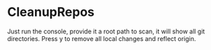 # CleanupRepos

Just run the console, provide it a root path to scan, it will show all git directories. Press y to remove all local changes and reflect origin.